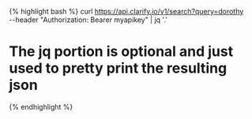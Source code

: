 {% highlight bash %}
curl https://api.clarify.io/v1/search?query=dorothy \
    --header "Authorization: Bearer myapikey" | jq '.'
# The jq portion is optional and just used to pretty print the resulting json
{% endhighlight %}